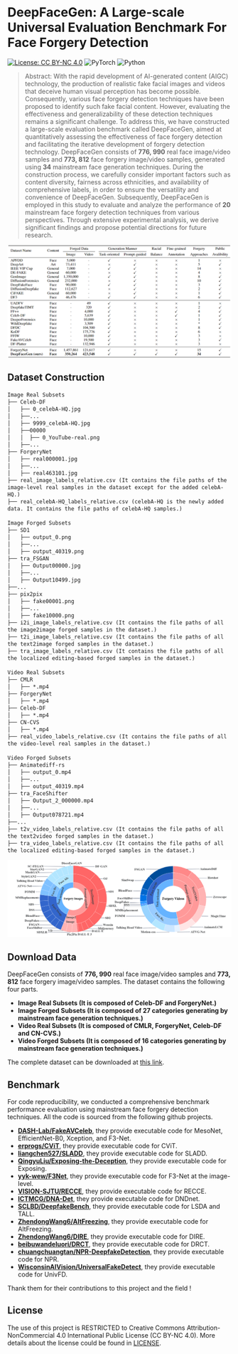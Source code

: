 # DeepFaceGen: A Large-scale Universal Evaluation Benchmark For Face Forgery Detection
[![License: CC BY-NC 4.0](https://img.shields.io/badge/License-CC_BY--NC_4.0-brightgreen.svg)](https://creativecommons.org/licenses/by-nc/4.0/) ![PyTorch](https://img.shields.io/badge/PyTorch-1.13-brightgreen) ![Python](https://img.shields.io/badge/Python-3.7.2-brightgreen)
> Abstract: With the rapid development of AI-generated content (AIGC) technology, the production of realistic fake facial images and videos that deceive human visual perception has become possible. Consequently, various face forgery detection techniques have been proposed to identify such fake facial content. However, evaluating the effectiveness and generalizability of these detection techniques remains a significant challenge. To address this, we have constructed a large-scale evaluation benchmark called DeepFaceGen, aimed at quantitatively assessing the effectiveness of face forgery detection and facilitating the iterative development of forgery detection technology. DeepFaceGen consists of **776, 990** real face image/video samples and **773, 812** face forgery image/video samples, generated using **34** mainstream face generation techniques. During the construction process, we carefully consider important factors such as content diversity, fairness across ethnicities, and availability of comprehensive labels, in order to ensure the versatility and convenience of DeepFaceGen. Subsequently, DeepFaceGen is employed in this study to evaluate and analyze the performance of **20** mainstream face forgery detection techniques from various perspectives. Through extensive experimental analysis, we derive significant findings and propose potential directions for future research.
<p align="center"> 
<img src="Composition.png">
</p>

## Dataset Construction
```
Image Real Subsets 
├── Celeb-DF
│   ├── 0_celebA-HQ.jpg
│   ├──...
│   ├── 9999_celebA-HQ.jpg
│   ├──00000
│   │  ├── 0_YouTube-real.png
│   ├──...
├── ForgeryNet
│   ├── real000001.jpg
│   ├──...
│   ├── real463101.jpg
├── real_image_labels_relative.csv (It contains the file paths of the image-level real samples in the dataset except for the added celebA-HQ.)
├── real_celebA-HQ_labels_relative.csv (celebA-HQ is the newly added data. It contains the file paths of celebA-HQ samples.)

Image Forged Subsets 
├── SD1
│   ├── output_0.png
│   ├──...
│   ├── output_40319.png
├── tra_FSGAN
│   ├── Output00000.jpg
│   ├──...
│   ├── Output10499.jpg
├──...
├── pix2pix
│   ├── fake00001.png
│   ├──...
│   ├── fake10000.png
├── i2i_image_labels_relative.csv (It contains the file paths of all the image2image forged samples in the dataset.)
├── t2i_image_labels_relative.csv (It contains the file paths of all the text2image forged samples in the dataset.)
├── tra_image_labels_relative.csv (It contains the file paths of all the localized editing-based forged samples in the dataset.)

Video Real Subsets 
├── CMLR
│   ├── *.mp4
├── ForgeryNet
│   ├── *.mp4
├── Celeb-DF
│   ├── *.mp4
├── CN-CVS
│   ├── *.mp4
├── real_video_labels_relative.csv (It contains the file paths of all the video-level real samples in the dataset.)

Video Forged Subsets 
├── Animatediff-rs
│   ├── output_0.mp4
│   ├──...
│   ├── output_40319.mp4
├── tra_FaceShifter
│   ├── Output_2_000000.mp4
│   ├──...
│   ├── Output078721.mp4
├──...
├── t2v_video_labels_relative.csv (It contains the file paths of all the text2video forged samples in the dataset.)
├── tra_video_labels_relative.csv (It contains the file paths of all the localized editing-based forged samples in the dataset.)
```
<p align="center"> 
<img src="dataset.png">
</p>

## Download Data
DeepFaceGen consists of **776, 990** real face image/video samples and **773, 812** face forgery image/video samples. The dataset contains the following four parts.
   - **Image Real Subsets (It is composed of Celeb-DF and ForgeryNet.)**
   - **Image Forged Subsets (It is composed of 27 categories generating by mainstream face generation techniques.)**
   - **Video Real Subsets (It is composed of CMLR, ForgeryNet, Celeb-DF and CN-CVS.)**
   - **Video Forged Subsets (It is composed of 16 categories generating by mainstream face generation techniques.)**

The complete dataset can be downloaded at [this link](https://openxlab.org.cn/datasets/hengrui/DeepFaceGen).
## Benchmark
For code reproducibility, we conducted a comprehensive benchmark performance evaluation using mainstream face forgery detection techniques. All the code is sourced from the following github projects. 
- **[DASH-Lab/FakeAVCeleb](https://github.com/DASH-Lab/FakeAVCeleb)**, they provide executable code for MesoNet, EfficientNet-B0, Xception, and F3-Net.
- **[erprogs/CViT](https://github.com/erprogs/CViT)**, they provide executable code for CViT.
- **[liangchen527/SLADD](https://github.com/liangchen527/SLADD)**, they provide executable code for SLADD.
- **[QingyuLiu/Exposing-the-Deception](https://github.com/QingyuLiu/Exposing-the-Deception)**, they provide executable code for Exposing.
- **[yyk-wew/F3Net](https://github.com/yyk-wew/F3Net/tree/main)**, they provide executable code for F3-Net at the image-level.
- **[VISION-SJTU/RECCE](https://github.com/VISION-SJTU/RECCE)**, they provide executable code for RECCE.
- **[ICTMCG/DNA-Det](https://github.com/ICTMCG/DNA-Det)**, they provide executable code for DNDnet.
- **[SCLBD/DeepfakeBench](https://github.com/sclbd/deepfakebench)**, they provide executable code for LSDA and TALL.
- **[ZhendongWang6/AltFreezing](https://github.com/ZhendongWang6/AltFreezing)**, they provide executable code for AltFreezing.
- **[ZhendongWang6/DIRE](https://github.com/ZhendongWang6/DIRE)**, they provide executable code for DIRE.
- **[beibuwandeluori/DRCT](https://github.com/beibuwandeluori/DRCT)**, they provide executable code for DRCT.
- **[chuangchuangtan/NPR-DeepfakeDetection](https://github.com/chuangchuangtan/NPR-DeepfakeDetection)**, they provide executable code for NPR.
- **[WisconsinAIVision/UniversalFakeDetect](https://github.com/WisconsinAIVision/UniversalFakeDetect)**, they provide executable code for UnivFD.

Thank them for their contributions to this project and the field !
## License
The use of this project is RESTRICTED to Creative Commons Attribution-NonCommercial 4.0 International Public License (CC BY-NC 4.0). More details about the license could be found in [LICENSE](https://creativecommons.org/licenses/by-nc/4.0/).
